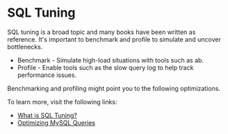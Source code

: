 # SQL Tuning

SQL tuning is a broad topic and many books have been written as reference. It's important to benchmark and profile to simulate and uncover bottlenecks.

 - Benchmark - Simulate high-load situations with tools such as ab.
 - Profile - Enable tools such as the slow query log to help track performance issues.

Benchmarking and profiling might point you to the following optimizations.

To learn more, visit the following links:

- [What is SQL Tuning?](https://github.com/donnemartin/system-design-primer#sql-tuning)
- [Optimizing MySQL Queries](https://aiddroid.com/10-tips-optimizing-mysql-queries-dont-suck/)